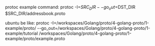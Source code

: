 protoc example command:
protoc -I=$SRC_DIR --go_out=$DST_DIR $SRC_DIR/addressbook.proto

ubuntu be like:
protoc -I=/workspaces/Golang/proto/4-golang-proto/1-example/proto/ --go_out=/workspaces/Golang/proto/4-golang-proto/1-example/tutorial /workspaces/Golang/proto/4-golang-proto/1-example/proto/example.proto